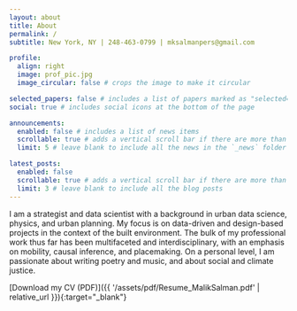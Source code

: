 ```yaml
---
layout: about
title: About
permalink: /
subtitle: New York, NY | 248-463-0799 | mksalmanpers@gmail.com

profile:
  align: right
  image: prof_pic.jpg
  image_circular: false # crops the image to make it circular

selected_papers: false # includes a list of papers marked as "selected={true}"
social: true # includes social icons at the bottom of the page

announcements:
  enabled: false # includes a list of news items
  scrollable: true # adds a vertical scroll bar if there are more than 3 news items
  limit: 5 # leave blank to include all the news in the `_news` folder

latest_posts:
  enabled: false
  scrollable: true # adds a vertical scroll bar if there are more than 3 new posts items
  limit: 3 # leave blank to include all the blog posts
---
```


I am a strategist and data scientist with a background in urban data science, physics, and urban planning. My focus is on data-driven and design-based projects in the context of the built environment. The bulk of my professional work thus far has been multifaceted and interdisciplinary, with an emphasis on mobility, causal inference, and placemaking. On a personal level, I am passionate about writing poetry and music, and about social and climate justice.

[Download my CV (PDF)]({{ '/assets/pdf/Resume_MalikSalman.pdf' | relative_url }}){:target="_blank"}

<!-- Link to your social media connections, too. This theme is set up to use [Font Awesome icons](https://fontawesome.com/) and [Academicons](https://jpswalsh.github.io/academicons/), like the ones below. Add your Facebook, Twitter, LinkedIn, Google Scholar, or just disable all of them. -->
